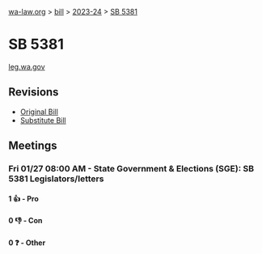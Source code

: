 [wa-law.org](/) > [bill](/bill/) > [2023-24](/bill/2023-24/) > [SB 5381](/bill/2023-24/sb/5381/)

# SB 5381
[leg.wa.gov](https://app.leg.wa.gov/billsummary?BillNumber=5381&Year=2023&Initiative=false)

## Revisions
* [Original Bill](1/)
* [Substitute Bill](S/)

## Meetings
### Fri 01/27 08:00 AM - State Government & Elections (SGE): SB 5381 Legislators/letters
#### 1 👍 - Pro

#### 0 👎 - Con

#### 0 ❓ - Other
